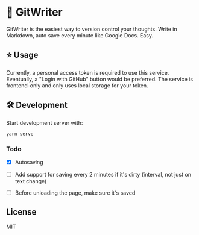 # 📝  GitWriter

GitWriter is the easiest way to version control your thoughts. Write in Markdown, auto save every minute like Google Docs. Easy.

## ⭐ Usage

Currently, a personal access token is required to use this service. Eventually, a "Login with GitHub" button would be preferred. The service is frontend-only and only uses local storage for your token.

## 🛠 Development

Start development server with:

```bash
yarn serve
```

### Todo
- [x] Autosaving
- [ ] Add support for saving every 2 minutes if it's dirty (interval, not just on text change)
- [ ] Before unloading the page, make sure it's saved


## License

MIT
